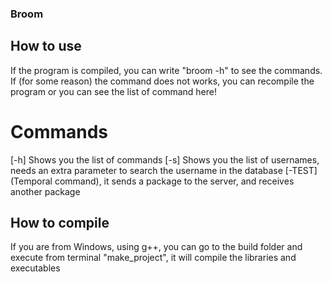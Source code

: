 ### Broom
## How to use

If the program is compiled, you can write "broom -h" to see the commands.
If (for some reason) the command does not works, you can recompile the program or you can see the list
of command here!

# Commands

[-h] Shows you the list of commands
[-s] Shows you the list of usernames, needs an extra parameter to search the username in the database
[-TEST] (Temporal command), it sends a package to the server, and receives another package

## How to compile

If you are from Windows, using g++, you can go to the build folder and execute from terminal
"make_project", it will compile the libraries and executables